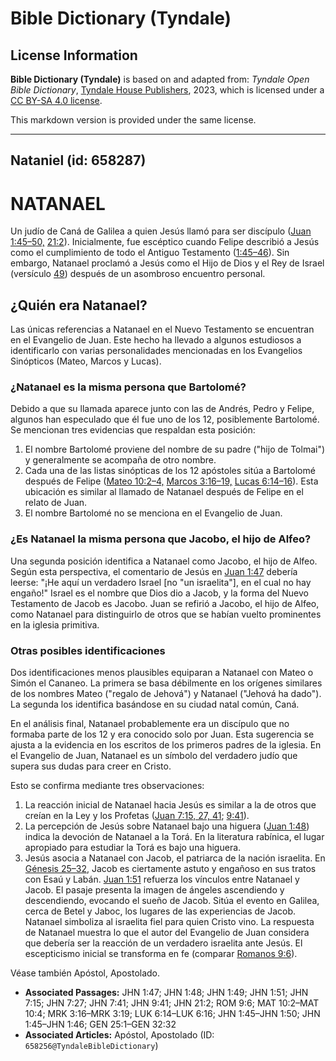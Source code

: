 # Bible Dictionary (Tyndale)

## License Information

**Bible Dictionary (Tyndale)** is based on and adapted from: _Tyndale Open Bible Dictionary_, [Tyndale House Publishers](https://tyndaleopenresources.com/), 2023, which is licensed under a [CC BY-SA 4.0 license](https://creativecommons.org/licenses/by-sa/4.0/legalcode.en).

This markdown version is provided under the same license.



--------------------------------

## Nataniel (id: 658287)

NATANAEL
========

Un judío de Caná de Galilea a quien Jesús llamó para ser discípulo ([Juan 1:45–50,](https://ref.ly/John1:45-John1:50) [21:2](https://ref.ly/John21:2)). Inicialmente, fue escéptico cuando Felipe describió a Jesús como el cumplimiento de todo el Antiguo Testamento ([1:45–46](https://ref.ly/John1:45-John1:46)). Sin embargo, Natanael proclamó a Jesús como el Hijo de Dios y el Rey de Israel (versículo [49](https://ref.ly/John1:49)) después de un asombroso encuentro personal.

¿Quién era Natanael?
--------------------

Las únicas referencias a Natanael en el Nuevo Testamento se encuentran en el Evangelio de Juan. Este hecho ha llevado a algunos estudiosos a identificarlo con varias personalidades mencionadas en los Evangelios Sinópticos (Mateo, Marcos y Lucas).

### ¿Natanael es la misma persona que Bartolomé?

Debido a que su llamada aparece junto con las de Andrés, Pedro y Felipe, algunos han especulado que él fue uno de los 12, posiblemente Bartolomé. Se mencionan tres evidencias que respaldan esta posición:

1. El nombre Bartolomé proviene del nombre de su padre ("hijo de Tolmai") y generalmente se acompaña de otro nombre.
2. Cada una de las listas sinópticas de los 12 apóstoles sitúa a Bartolomé después de Felipe ([Mateo 10:2–4,](https://ref.ly/Matt10:2-Matt10:4) [Marcos 3:16–19,](https://ref.ly/Mark3:16-Mark3:19) [Lucas 6:14–16](https://ref.ly/Luke6:14-Luke6:16)). Esta ubicación es similar al llamado de Natanael después de Felipe en el relato de Juan.
3. El nombre Bartolomé no se menciona en el Evangelio de Juan.

### ¿Es Natanael la misma persona que Jacobo, el hijo de Alfeo?

Una segunda posición identifica a Natanael como Jacobo, el hijo de Alfeo. Según esta perspectiva, el comentario de Jesús en [Juan 1:47](https://ref.ly/John1:47) debería leerse: "¡He aquí un verdadero Israel \[no "un israelita"], en el cual no hay engaño!" Israel es el nombre que Dios dio a Jacob, y la forma del Nuevo Testamento de Jacob es Jacobo. Juan se refirió a Jacobo, el hijo de Alfeo, como Natanael para distinguirlo de otros que se habían vuelto prominentes en la iglesia primitiva.

### Otras posibles identificaciones

Dos identificaciones menos plausibles equiparan a Natanael con Mateo o Simón el Cananeo. La primera se basa débilmente en los orígenes similares de los nombres Mateo ("regalo de Jehová") y Natanael ("Jehová ha dado"). La segunda los identifica basándose en su ciudad natal común, Caná.

En el análisis final, Natanael probablemente era un discípulo que no formaba parte de los 12 y era conocido solo por Juan. Esta sugerencia se ajusta a la evidencia en los escritos de los primeros padres de la iglesia. En el Evangelio de Juan, Natanael es un símbolo del verdadero judío que supera sus dudas para creer en Cristo.

Esto se confirma mediante tres observaciones:

1. La reacción inicial de Natanael hacia Jesús es similar a la de otros que creían en la Ley y los Profetas ([Juan 7:15, 27, 41](https://ref.ly/John7:15,John7:27,John7:41); [9:41](https://ref.ly/John9:41)).
2. La percepción de Jesús sobre Natanael bajo una higuera ([Juan 1:48](https://ref.ly/John1:48)) indica la devoción de Natanael a la Torá. En la literatura rabínica, el lugar apropiado para estudiar la Torá es bajo una higuera.
3. Jesús asocia a Natanael con Jacob, el patriarca de la nación israelita. En [Génesis 25–32](https://ref.ly/Gen25:1-Gen32:32), Jacob es ciertamente astuto y engañoso en sus tratos con Esaú y Labán. [Juan 1:51](https://ref.ly/John1:51) refuerza los vínculos entre Natanael y Jacob. El pasaje presenta la imagen de ángeles ascendiendo y descendiendo, evocando el sueño de Jacob. Sitúa el evento en Galilea, cerca de Betel y Jaboc, los lugares de las experiencias de Jacob. Natanael simboliza al israelita fiel para quien Cristo vino. La respuesta de Natanael muestra lo que el autor del Evangelio de Juan considera que debería ser la reacción de un verdadero israelita ante Jesús. El escepticismo inicial se transforma en fe (comparar [Romanos 9:6](https://ref.ly/Rom9:6)).

Véase también Apóstol, Apostolado.

* **Associated Passages:** JHN 1:47; JHN 1:48; JHN 1:49; JHN 1:51; JHN 7:15; JHN 7:27; JHN 7:41; JHN 9:41; JHN 21:2; ROM 9:6; MAT 10:2–MAT 10:4; MRK 3:16–MRK 3:19; LUK 6:14–LUK 6:16; JHN 1:45–JHN 1:50; JHN 1:45–JHN 1:46; GEN 25:1–GEN 32:32
* **Associated Articles:** Apóstol, Apostolado (ID: `658256@TyndaleBibleDictionary`)

